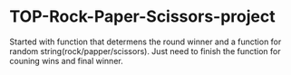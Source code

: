 # TOP-Rock-Paper-Scissors-project

Started with function that determens the round winner and a function for
random string(rock/papper/scissors). Just need to finish the function 
for couning wins and final winner.
